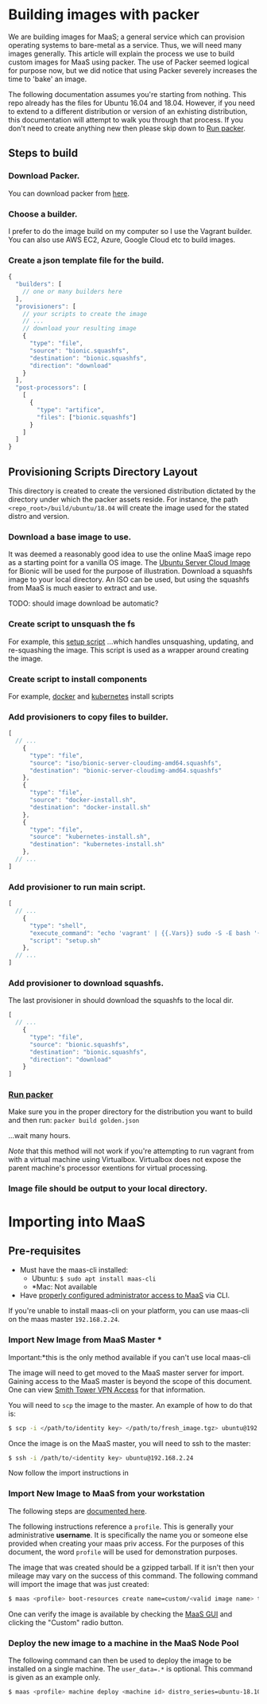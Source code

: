 # Building images with packer

We are building images for MaaS; a general service which can provision operating
systems to bare-metal as a service. Thus, we will need many images generally.
This article will explain the process we use to build custom images for MaaS
using packer. The use of Packer seemed logical for purpose now, but we did notice
that using Packer severely increases the time to 'bake' an image.

The following documentation assumes you're starting from nothing. This repo
already has the files for Ubuntu 16.04 and 18.04. However, if you need to extend
to a different distribution or version of an exhisting distribution, this
documentation will attempt to walk you through that process. If you don't need
to create anything new then please skip down to [Run packer](#run-packer).

## Steps to build

### Download Packer.

You can download packer from [here](https://packer.io/downloads.html).

### Choose a builder.

I prefer to do the image build on my computer so I use the Vagrant builder.
You can also use AWS EC2, Azure, Google Cloud etc to build images.

### Create a json template file for the build.

```js
{
  "builders": [
    // one or many builders here
  ],
  "provisioners": [
    // your scripts to create the image
    // ...
    // download your resulting image
    {
      "type": "file",
      "source": "bionic.squashfs",
      "destination": "bionic.squashfs",
      "direction": "download"
    }
  ],
  "post-processors": [
    [
      {
        "type": "artifice",
        "files": ["bionic.squashfs"]
      }
    ]
  ]
}
```

## Provisioning Scripts Directory Layout

This directory is created to create the versioned distribution dictated by the
directory under which the packer assets reside. For instance, the path
`<repo_root>/build/ubuntu/18.04` will create the image used for the stated
distro and version.

### Download a base image to use.

It was deemed a reasonably good idea to use the online MaaS image repo as a
starting point for a vanilla OS image. The [Ubuntu Server Cloud Image](https://cloud-images.ubuntu.com/bionic/current/)
for Bionic will be used for the purpose of illustration. Download a squashfs
image to your local directory. An ISO can be used, but using the squashfs from
MaaS is much easier to extract and use.

TODO: should image download be automatic?

### Create script to unsquash the fs

For example, this [setup script](image-creation/ubuntu/scripts/setup.sh) ...which handles unsquashing, updating, and re-squashing the image. This
script is used as a wrapper around creating the image.

### Create script to install components

For example, [docker](image-creation/ubuntu/scripts/docker-install.sh) and [kubernetes](image-creation/ubuntu/scripts/kubernetes-install.sh) install scripts

### Add provisioners to copy files to builder.

```js
[
  // ...
    {
      "type": "file",
      "source": "iso/bionic-server-cloudimg-amd64.squashfs",
      "destination": "bionic-server-cloudimg-amd64.squashfs"
    },
    {
      "type": "file",
      "source": "docker-install.sh",
      "destination": "docker-install.sh"
    },
    {
      "type": "file",
      "source": "kubernetes-install.sh",
      "destination": "kubernetes-install.sh"
    },
  // ...
]
```

### Add provisioner to run main script.

```js
[
  // ...
    {
      "type": "shell",
      "execute_command": "echo 'vagrant' | {{.Vars}} sudo -S -E bash '{{.Path}}'",
      "script": "setup.sh"
    },
  // ...
]
```

### Add provisioner to download squashfs.

The last provisioner in should download the squashfs to the local dir.

```js
[
  // ...
    {
      "type": "file",
      "source": "bionic.squashfs",
      "destination": "bionic.squashfs",
      "direction": "download"
    }
]
```

### <a href="#Run-packer">Run packer</a>

Make sure you in the proper directory for the distribution you want to build
and then run: `packer build golden.json`

...wait many hours.

*Note* that this method will not work if you're attempting to run vagrant from
with a virtual machine using Virtualbox. Virtualbox does not expose the parent
machine's processor exentions for virtual processing.

### Image file should be output to your local directory.

# Importing into MaaS

## Pre-requisites

  * Must have the maas-cli installed:
    * Ubuntu: `$ sudo apt install maas-cli`
    * *Mac: Not available
  * Have [properly configured administrator access to MaaS](https://docs.maas.io/2.5/en/installconfig-webui) via CLI.

  If you're unable to install maas-cli on your platform, you can use maas-cli
  on the maas master `192.168.2.24`.

### Import New Image from MaaS Master *
Important:*this is the only method available if you can't use local maas-cli

  The image will need to get moved to the MaaS master server for import. Gaining
  access to the MaaS master is beyond the scope of this document. One can view
  [Smith Tower VPN Access](https://samsung-cnct.atlassian.net/wiki/spaces/AG/pages/156467219/Smith+Tower+VPN+Access) for that information.

  You will need to `scp` the image to the master. An example of how to do that is:
  ```bash
  $ scp -i </path/to/identity key> </path/to/fresh_image.tgz> ubuntu@192.168.2.24:/var/tmp
  ```

  Once the image is on the MaaS master, you will need to ssh to the master:
  ```bash
  $ ssh -i /path/to/<identity key> ubuntu@192.168.2.24
  ```

  Now follow the import instructions in [](#Import_New_Image_to_MaaS_from_your_workstation)

### Import New Image to MaaS from your workstation

  The following steps are [documented here](https://samsung-cnct.atlassian.net/wiki/spaces/MAAS/pages/323256342/Import+Custom+Image+to+MaaS).

  The following instructions reference a `profile`. This is generally your
  administrative **username**. It is specifically the name you or someone else
  provided when creating your maas priv access. For the purposes of this
  document, the word `profile` will be used for demonstration purposes.

  The image that was created should be a gzipped tarball. If it isn't then your
  mileage may vary on the success of this command. The following command will
  import the image that was just created:

  ```bash
  $ maas <profile> boot-resources create name=custom/<valid image name> title="<valid title>" architecture=amd64/generic content@=root.tgz

  ```

  One can verify the image is available by checking the [MaaS GUI](http://192.168.2.24:5240/MAAS/#/images) and clicking the "Custom" radio button.

### Deploy the new image to a machine in the MaaS Node Pool

  The following command can then be used to deploy the image to be installed
  on a single machine. The `user_data=.*` is optional. This command is given
  as an example only.

  ```bash
  $ maas <profile> machine deploy <machine id> distro_series=ubuntu-18.10-tgz-import-test user_data=$(base64 ts.sh | tr -d ' ')
  ```
